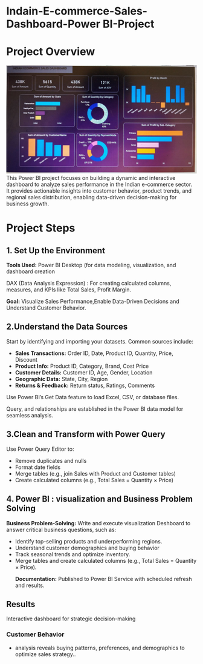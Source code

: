 # Indain-E-commerce-Sales-Dashboard-Power BI-Project
# Project Overview 
![logo](https://github.com/AadilHussain7/Indain-E-commerce-Sales-Dashboard-Power_BI-Project/blob/main/Deshboard%20pic.jpg)
This Power BI project focuses on building a dynamic and interactive dashboard to analyze sales performance in the Indian e-commerce sector. It provides actionable insights into customer behavior, product trends, and regional sales distribution, enabling data-driven decision-making for business growth.
</head>
<body>
  <h1><b>Project Steps</b></h1>
  <div class="section">
    <h2><b>1. Set Up the Environment</b></h2>
     <p><b>Tools Used:</b> Power BI Desktop (for data modeling, visualization, and dashboard creation</p>
      <p><b> </b> DAX (Data Analysis Expression) : For creating calculated columns, measures, and KPIs like Total Sales, Profit Margin. </p>
    <p><b>Goal:</b> Visualize Sales Performance,Enable Data-Driven Decisions and Understand Customer Behavior.</p>
  </div>
<h2>2.Understand the Data Sources</h2>
<p>Start by identifying and importing your datasets. Common sources include:</p>

<ul>
  <li><strong>Sales Transactions:</strong> Order ID, Date, Product ID, Quantity, Price, Discount</li>
  <li><strong>Product Info:</strong> Product ID, Category, Brand, Cost Price</li>
  <li><strong>Customer Details:</strong> Customer ID, Age, Gender, Location</li>
  <li><strong>Geographic Data:</strong> State, City, Region</li>
  <li><strong>Returns & Feedback:</strong> Return status, Ratings, Comments</li>
</ul>

<p>Use Power BI’s Get Data feature to load Excel, CSV, or database files.</p>
Query, and relationships are established in the Power BI data model for seamless analysis.</p>

<h2>3.Clean and Transform with Power Query</h2>
<p>Use Power Query Editor to:</p>
<ul>
  <li>Remove duplicates and nulls</li>
  <li>Format date fields</li>
  <li>Merge tables (e.g., join Sales with Product and Customer tables)</li>
  <li>Create calculated columns (e.g., Total Sales = Quantity × Price)</li>
</ul>
 <div class="section">
    <h2><b>4. Power BI : visualization and Business Problem Solving</b></h2>
    <p><b>Business Problem-Solving:</b> Write and execute visualization Deshboard to answer critical business questions, such as:</p>
    <ul>
      <li>Identify top-selling products and underperforming regions.</li>
      <li>Understand customer demographics and buying behavior</li>
      <li>Track seasonal trends and optimize inventory.</li>
      <li>Merge tables and create calculated columns (e.g., Total Sales = Quantity × Price).</li>
    <p><b>Documentation:</b> Published to Power BI Service with scheduled refresh and results.</p>
  </div>
  <h2>Results </h2>

<p>Interactive dashboard for strategic decision-making</p>
<h3>Customer Behavior</h3>
<ul>
  <li>analysis reveals buying patterns, preferences, and demographics to optimize sales strategy..</li>
</ul>



